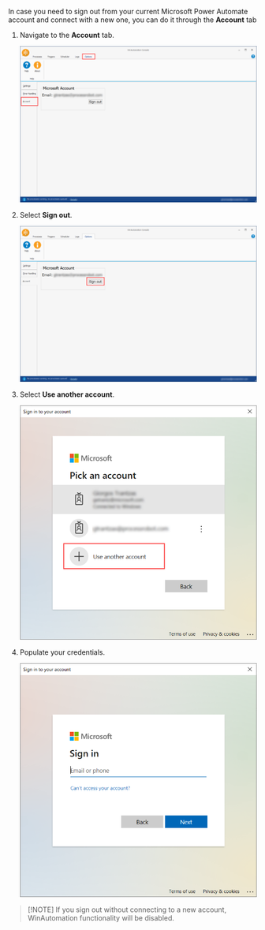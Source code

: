 In case you need to sign out from your current Microsoft Power Automate account and connect with a new one, you can do it through the **Account** tab

1.	Navigate to the **Account** tab.

    ![The Account tab.](..\media\account-tab-options.png)

1.	Select **Sign out**.

    ![A button to sing out of the current account.](..\media\sign-out-account-tab-options.png)

1.	Select **Use another account**. 

    ![A pop-up window with an option to use another account.](..\media\use-another-account-account-tab-options.png)

1.	Populate your credentials. 

    ![A pop-up window to populate the credentials of the new account.](..\media\credentials-account-tab-options.png)

> [!ΝΟΤΕ]
> If you sign out without connecting to a new account, WinAutomation functionality will be disabled.  